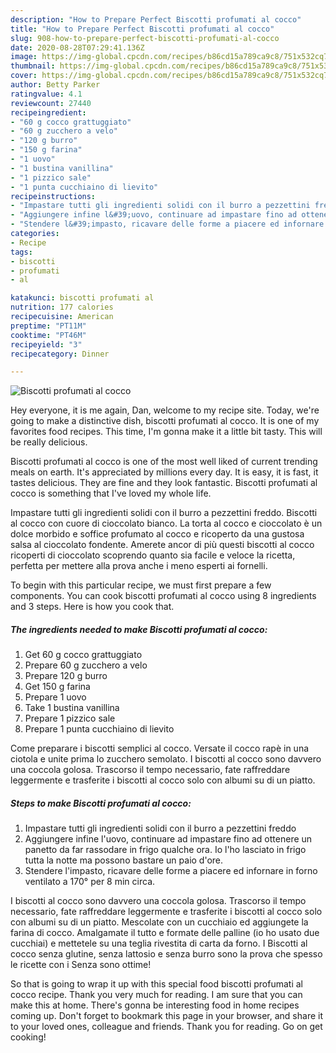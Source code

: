 ```yaml
---
description: "How to Prepare Perfect Biscotti profumati al cocco"
title: "How to Prepare Perfect Biscotti profumati al cocco"
slug: 908-how-to-prepare-perfect-biscotti-profumati-al-cocco
date: 2020-08-28T07:29:41.136Z
image: https://img-global.cpcdn.com/recipes/b86cd15a789ca9c8/751x532cq70/biscotti-profumati-al-cocco-recipe-main-photo.jpg
thumbnail: https://img-global.cpcdn.com/recipes/b86cd15a789ca9c8/751x532cq70/biscotti-profumati-al-cocco-recipe-main-photo.jpg
cover: https://img-global.cpcdn.com/recipes/b86cd15a789ca9c8/751x532cq70/biscotti-profumati-al-cocco-recipe-main-photo.jpg
author: Betty Parker
ratingvalue: 4.1
reviewcount: 27440
recipeingredient:
- "60 g cocco grattuggiato"
- "60 g zucchero a velo"
- "120 g burro"
- "150 g farina"
- "1 uovo"
- "1 bustina vanillina"
- "1 pizzico sale"
- "1 punta cucchiaino di lievito"
recipeinstructions:
- "Impastare tutti gli ingredienti solidi con il burro a pezzettini freddo"
- "Aggiungere infine l&#39;uovo, continuare ad impastare fino ad ottenere un panetto da far rassodare in frigo qualche ora. Io l&#39;ho lasciato in frigo tutta la notte ma possono bastare un paio d&#39;ore."
- "Stendere l&#39;impasto, ricavare delle forme a piacere ed infornare in forno ventilato a 170° per 8 min circa."
categories:
- Recipe
tags:
- biscotti
- profumati
- al

katakunci: biscotti profumati al 
nutrition: 177 calories
recipecuisine: American
preptime: "PT11M"
cooktime: "PT46M"
recipeyield: "3"
recipecategory: Dinner

---
```



![Biscotti profumati al cocco](https://img-global.cpcdn.com/recipes/b86cd15a789ca9c8/751x532cq70/biscotti-profumati-al-cocco-recipe-main-photo.jpg)

Hey everyone, it is me again, Dan, welcome to my recipe site. Today, we're going to make a distinctive dish, biscotti profumati al cocco. It is one of my favorites food recipes. This time, I'm gonna make it a little bit tasty. This will be really delicious.

Biscotti profumati al cocco is one of the most well liked of current trending meals on earth. It's appreciated by millions every day. It is easy, it is fast, it tastes delicious. They are fine and they look fantastic. Biscotti profumati al cocco is something that I've loved my whole life.

Impastare tutti gli ingredienti solidi con il burro a pezzettini freddo. Biscotti al cocco con cuore di cioccolato bianco. La torta al cocco e cioccolato è un dolce morbido e soffice profumato al cocco e ricoperto da una gustosa salsa al cioccolato fondente. Amerete ancor di più questi biscotti al cocco ricoperti di cioccolato scoprendo quanto sia facile e veloce la ricetta, perfetta per mettere alla prova anche i meno esperti ai fornelli.


To begin with this particular recipe, we must first prepare a few components. You can cook biscotti profumati al cocco using 8 ingredients and 3 steps. Here is how you cook that.

<!--inarticleads1-->

##### The ingredients needed to make Biscotti profumati al cocco:

1. Get 60 g cocco grattuggiato
1. Prepare 60 g zucchero a velo
1. Prepare 120 g burro
1. Get 150 g farina
1. Prepare 1 uovo
1. Take 1 bustina vanillina
1. Prepare 1 pizzico sale
1. Prepare 1 punta cucchiaino di lievito


Come preparare i biscotti semplici al cocco. Versate il cocco rapè in una ciotola e unite prima lo zucchero semolato. I biscotti al cocco sono davvero una coccola golosa. Trascorso il tempo necessario, fate raffreddare leggermente e trasferite i biscotti al cocco solo con albumi su di un piatto. 

<!--inarticleads2-->

##### Steps to make Biscotti profumati al cocco:

1. Impastare tutti gli ingredienti solidi con il burro a pezzettini freddo
1. Aggiungere infine l&#39;uovo, continuare ad impastare fino ad ottenere un panetto da far rassodare in frigo qualche ora. Io l&#39;ho lasciato in frigo tutta la notte ma possono bastare un paio d&#39;ore.
1. Stendere l&#39;impasto, ricavare delle forme a piacere ed infornare in forno ventilato a 170° per 8 min circa.


I biscotti al cocco sono davvero una coccola golosa. Trascorso il tempo necessario, fate raffreddare leggermente e trasferite i biscotti al cocco solo con albumi su di un piatto. Mescolate con un cucchiaio ed aggiungete la farina di cocco. Amalgamate il tutto e formate delle palline (io ho usato due cucchiai) e mettetele su una teglia rivestita di carta da forno. I Biscotti al cocco senza glutine, senza lattosio e senza burro sono la prova che spesso le ricette con i Senza sono ottime! 

So that is going to wrap it up with this special food biscotti profumati al cocco recipe. Thank you very much for reading. I am sure that you can make this at home. There's gonna be interesting food in home recipes coming up. Don't forget to bookmark this page in your browser, and share it to your loved ones, colleague and friends. Thank you for reading. Go on get cooking!
